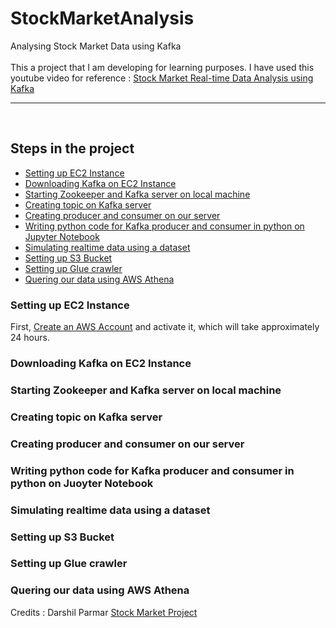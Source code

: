 # StockMarketAnalysis
Analysing Stock Market Data using Kafka <br />
<br />
This a project that I am developing for learning purposes. I have used this youtube video for reference :  [Stock Market Real-time Data Analysis using Kafka](https://www.youtube.com/watch?v=KerNf0NANMo)

---
<br />

## Steps in the project

- [Setting up EC2 Instance](#settingupEC2Instance)    
- [Downloading Kafka on EC2 Instance](#downloadingKafkaonEC2Instance)
- [Starting Zookeeper and Kafka server on local machine](#startingZookeeperandKafkaserveronlocalmachine)
- [Creating topic on Kafka server](#creatingtopiconKafkaserver)
- [Creating producer and consumer on our server](#creatingproducerandconsumeronourserver)
- [Writing python code for Kafka producer and consumer in python on Jupyter Notebook](#writingpythoncodeforKafkaproducerandconsumerinpythononJupyterNotebook)
- [Simulating realtime data using a dataset](#simulatingrealtimedatausingadataset)
- [Setting up S3 Bucket](#settingupS3Bucket)
- [Setting up Glue crawler](#settingupGluecrawler)
- [Quering our data using AWS Athena](#queringourdatausingAWSAthena)

### Setting up EC2 Instance

First, [Create an AWS Account](https://portal.aws.amazon.com/billing/signup?nc2=h_ct&src=header_signup&redirect_url=https%3A%2F%2Faws.amazon.com%2Fregistration-confirmation#/start/email) and activate it, which will take approximately 24 hours.




### Downloading Kafka on EC2 Instance
### Starting Zookeeper and Kafka server on local machine
### Creating topic on Kafka server
### Creating producer and consumer on our server
### Writing python code for Kafka producer and consumer in python on Juoyter Notebook
### Simulating realtime data using a dataset
### Setting up S3 Bucket
### Setting up Glue crawler
### Quering our data using AWS Athena

Credits : Darshil Parmar [Stock Market Project](https://www.youtube.com/watch?v=KerNf0NANMo)


